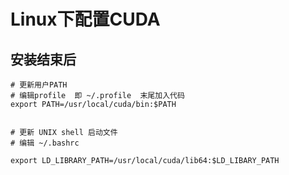 # Linux下配置CUDA

## 安装结束后 

```shell
# 更新用户PATH
# 编辑profile  即 ~/.profile  末尾加入代码
export PATH=/usr/local/cuda/bin:$PATH


# 更新 UNIX shell 启动文件
# 编辑 ~/.bashrc

export LD_LIBRARY_PATH=/usr/local/cuda/lib64:$LD_LIBARY_PATH

```
